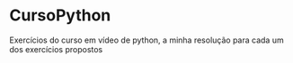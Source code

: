 # CursoPython
Exercícios do curso em vídeo de python, a minha resolução para cada um dos exercícios propostos
